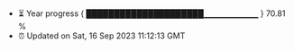 - ⏳ Year progress { █████████████████████▁▁▁▁▁▁▁▁▁ } 70.81 %
- ⏰ Updated on Sat, 16 Sep 2023 11:12:13 GMT

